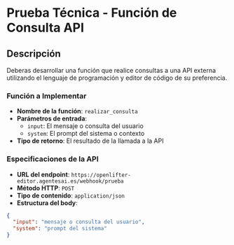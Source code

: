 # Prueba Técnica - Función de Consulta API

## Descripción

Deberas desarrollar una función que realice consultas a una API externa utilizando el lenguaje de programación y editor de código de su preferencia.

### Función a Implementar

- **Nombre de la función**: `realizar_consulta`
- **Parámetros de entrada**:
  - `input`: El mensaje o consulta del usuario
  - `system`: El prompt del sistema o contexto
- **Tipo de retorno**: El resultado de la llamada a la API

### Especificaciones de la API

- **URL del endpoint**: `https://openlifter-editor.agentesai.es/webhook/prueba`
- **Método HTTP**: `POST`
- **Tipo de contenido**: `application/json`
- **Estructura del body**:

```json
{
  "input": "mensaje o consulta del usuario",
  "system": "prompt del sistema"
}
```
